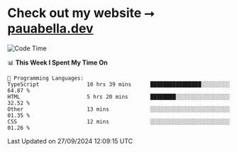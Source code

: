 # Check out my website ⭢ [pauabella.dev](https://pauabella.dev)

<!--START_SECTION:waka-->
![Code Time](http://img.shields.io/badge/Code%20Time-3%2C753%20hrs%2042%20mins-blue)

📊 **This Week I Spent My Time On** 

```text
💬 Programming Languages: 
TypeScript               10 hrs 39 mins      ████████████████░░░░░░░░░   64.87 % 
HTML                     5 hrs 20 mins       ████████░░░░░░░░░░░░░░░░░   32.52 % 
Other                    13 mins             ░░░░░░░░░░░░░░░░░░░░░░░░░   01.35 % 
CSS                      12 mins             ░░░░░░░░░░░░░░░░░░░░░░░░░   01.26 % 
```


 Last Updated on 27/09/2024 12:09:15 UTC
<!--END_SECTION:waka-->
